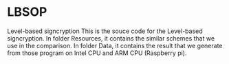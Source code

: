 # LBSOP
 Level-based signcryption
This is the souce code for the Level-based signcryption.
In folder Resources, it contains the similar schemes that we use in the comparison.
In folder Data, it contains the result that we generate from those program on Intel CPU and ARM CPU (Raspberry pi).  